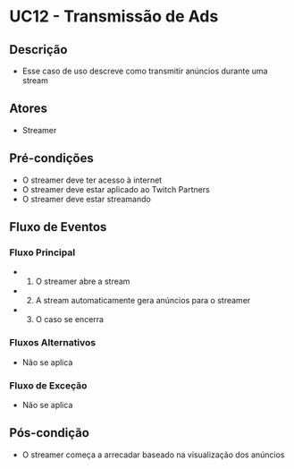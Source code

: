 # UC12 - Transmissão de Ads

## Descrição
* Esse caso de uso descreve como transmitir anúncios durante uma stream

## Atores
* Streamer

## Pré-condições
* O streamer deve ter acesso à internet
* O streamer deve estar aplicado ao Twitch Partners
* O streamer deve estar streamando

## Fluxo de Eventos
### Fluxo Principal
* 1. O streamer abre a stream
* 2. A stream automaticamente gera anúncios para o streamer 
* 3. O caso se encerra

### Fluxos Alternativos
* Não se aplica

### Fluxo de Exceção
* Não se aplica

## Pós-condição
* O streamer começa a arrecadar baseado na visualização dos anúncios